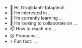 - 👋 Hi, I’m @danh-fptaptech
- 👀 I’m interested in ...
- 🌱 I’m currently learning ...
- 💞️ I’m looking to collaborate on ...
- 📫 How to reach me ...
- 😄 Pronouns: ...
- ⚡ Fun fact: ...

<!---
danh-fptaptech/danh-fptaptech is a ✨ special ✨ repository because its `README.md` (this file) appears on your GitHub profile.
You can click the Preview link to take a look at your changes.
--->
